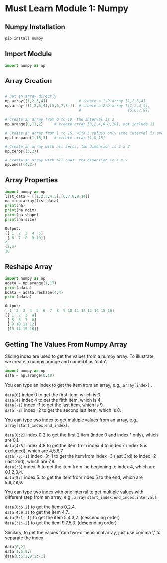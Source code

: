 # Must Learn Module 1: Numpy

## Numpy Installation
```python
pip install numpy
```

## Import Module
```python
import numpy as np
```

## Array Creation
```python

# Set an array directly
np.array([1,2,3,4])              # create a 1-D array [1,2,3,4]
np.array([[1,2,3,4],[5,6,7,8]])  # create a 2-D array [[1,2,3,4],
                                 #                     [5,6,7,8]]

# Create an array from 0 to 10, the interval is 2
np.arange(0,11,2)     # create array [0,2,4,6,8,10], not include 11

# Create an array from 1 to 15, with 3 values only (the interval is evenly divided into 3)
np.linspace(1,15,3)   # create array [1,8,15]

# Create an array with all zeros, the dimension is 3 x 2
np.zeros((3,2))

# Create an array with all ones, the dimension is 4 x 2
np.ones((4,2))
```

## Array Properties
```python
import numpy as np
list_data = [[1,2,3,4,5],[6,7,8,9,10]]
na = np.array(list_data)
print(na)
print(na.ndim)
print(na.shape)
print(na.size)

Output:
[[ 1  2  3  4  5]
 [ 6  7  8  9 10]]
2
(2,5)
10
```

## Reshape Array
```python
import numpy as np
adata = np.arange(1,17)
print(adata)
bdata = adata.reshape(4,4)
print(bdata)

Output:
[ 1  2  3  4  5  6  7  8  9 10 11 12 13 14 15 16]
[[ 1  2  3  4]
 [ 5  6  7  8]
 [ 9 10 11 12]
 [13 14 15 16]]
```

## Getting The Values From Numpy Array
Sliding index are used to get the values from a numpy array.
To illustrate, we create a numpy arange and named it as 'data'.
```python
import numpy as np
data = np.arange(0,10)
```

You can type an index to get the item from an array, e.g., ```array[index]``` .<br/>

```data[0]``` index 0 to get the first item, which is 0.<br/>
```data[4]``` index 4 to get the fifth item, which is 4.<br/>
```data[-1]``` index -1 to get the last item, which is 9.<br/>
```data[-2]``` index -2 to get the second last item, which is 8.<br/>

You can type two index to get multiple values from an array, e.g., ```array[start_index:end_index]```. <br/>

```data[0:2]``` index 0:2 to get the first 2 item (index 0 and index 1 only), which are 0,1.<br/>
```data[4:8]``` index 4:8 to get the item from index 4 to index 7 (index 8 is excluded), which are 4,5,6,7.<br/>
```data[-3:-1]``` index -3:-1 to get the item from index -3 (last 3rd) to index -2 (last 2nd), which are 7,8.<br/>
```data[:5]``` index :5 to get the item from the beginning to index 4, which are 0,1,2,3,4.<br/>
```data[5:]``` index 5: to get the item from index 5 to the end, which are 5,6,7,8,9.<br/>

You can type two index with one interval to get multiple values with different step from an array, e.g., ```array[start_index:end_index:interval]```. <br/>

```data[0:5:2]``` to get the items 0,2,4.<br/>
```data[4:9:3]``` to get the item 4,7.<br/>
```data[5:1:-1]``` to get the item 5,4,3,2. (descending order)<br/>
```data[:1:-2]``` to get the item 9,7,5,3. (descending order)<br/>

Similary, to get the values from two-dimensional array, just use comma ',' to separate the index.
```python
data[0,2]
data[1:5,0:]
data[0:5:2,9:2:-1]
```
